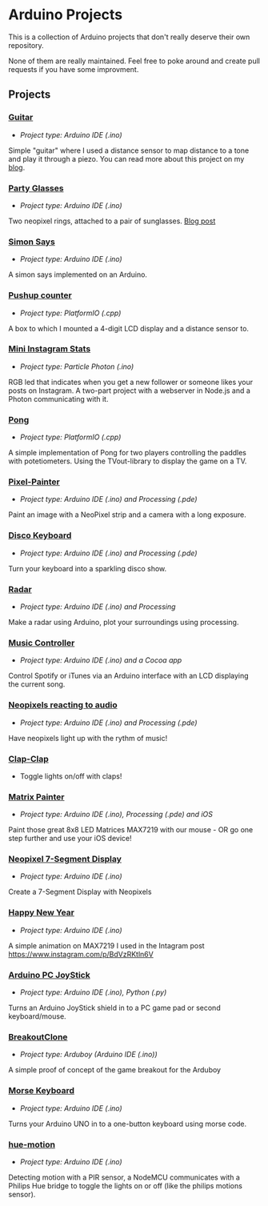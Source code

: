 # Arduino Projects

This is a collection of Arduino projects that don't really deserve their own repository.

None of them are really maintained. Feel free to poke around and create pull requests if you have some improvment.

## Projects

### [Guitar](../master/guitar)

* *Project type: Arduino IDE (.ino)*

Simple "guitar" where I used a distance sensor to map distance to a tone and play it through a piezo. You can read more about this project on my [blog](http://engineerish.com/post/148459701886/arduino-guitar).

### [Party Glasses](../master/party-glasses)

* *Project type: Arduino IDE (.ino)*

Two neopixel rings, attached to a pair of sunglasses. [Blog post](http://engineerish.com/post/151660128666/tutorial-party-glasses)

### [Simon Says](../master/simon-says)

* *Project type: Arduino IDE (.ino)*

A simon says implemented on an Arduino.

### [Pushup counter](../master/pushups)

* *Project type: PlatformIO (.cpp)*

A box to which I mounted a 4-digit LCD display and a distance sensor to.

### [Mini Instagram Stats](../master/mini-ig-stats)

* *Project type: Particle Photon (.ino)*

RGB led that indicates when you get a new follower or someone likes your posts on Instagram. A two-part project with a webserver in Node.js and a Photon communicating with it.

### [Pong](../master/pong)

* *Project type: PlatformIO (.cpp)*

A simple implementation of Pong for two players controlling the paddles with potetiometers. Using the TVout-library to display the game on a TV.

### [Pixel-Painter](../master/pixel-painter)

* *Project type: Arduino IDE (.ino) and Processing (.pde)*

Paint an image with a NeoPixel strip and a camera with a long exposure.

### [Disco Keyboard](../master/disco-keyboard)

* *Project type: Arduino IDE (.ino) and Processing (.pde)*

Turn your keyboard into a sparkling disco show.

### [Radar](../master/radar)

* *Project type: Arduino IDE (.ino) and Processing*

Make a radar using Arduino, plot your surroundings using processing.

### [Music Controller](../master/music-controller)

* *Project type: Arduino IDE (.ino) and a Cocoa app*

Control Spotify or iTunes via an Arduino interface with an LCD displaying the current song.

### [Neopixels reacting to audio](../master/neopixel-audio-react)

* *Project type: Arduino IDE (.ino) and Processing (.pde)*

Have neopixels light up with the rythm of music!

### [Clap-Clap](../master/clap-clap)

* Toggle lights on/off with claps!

### [Matrix Painter](../master/matrix-painter)

* *Project type: Arduino IDE (.ino), Processing (.pde) and iOS*

Paint those great 8x8 LED Matrices MAX7219 with our mouse - OR go one step further and use your iOS device!

### [Neopixel 7-Segment Display](../master/neo-segment)

* *Project type: Arduino IDE (.ino)*

Create a 7-Segment Display with Neopixels

### [Happy New Year](../master/happy-new-year)

* *Project type: Arduino IDE (.ino)*

A simple animation on MAX7219 I used in the Intagram post https://www.instagram.com/p/BdVzRKtln6V

### [Arduino PC JoyStick](../master/arduino-pc-joystick)

* *Project type: Arduino IDE (.ino), Python (.py)*

Turns an Arduino JoyStick shield in to a PC game pad or second keyboard/mouse.

### [BreakoutClone](../master/BreakoutClone)

* *Project type: Arduboy (Arduino IDE (.ino))*

A simple proof of concept of the game breakout for the Arduboy

### [Morse Keyboard](../master/morse-keyboard)

* *Project type: Arduino IDE (.ino)*

Turns your Arduino UNO in to a one-button keyboard using morse code.

### [hue-motion](../master/hue-motion)

* *Project type: Arduino IDE (.ino)*

Detecting motion with a PIR sensor, a NodeMCU communicates with a Philips Hue bridge to toggle the lights on or off (like the philips motions sensor).
